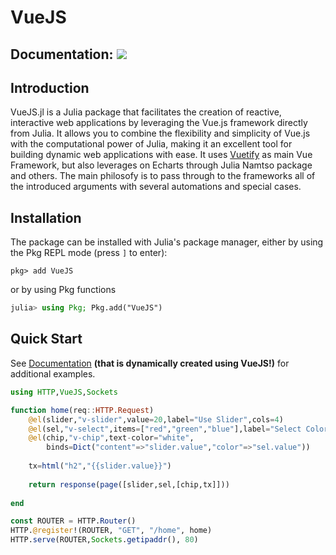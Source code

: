 # VueJS

## Documentation: [![](https://img.shields.io/badge/docs-stable-blue.svg)](https://antonioloureiro.github.io/VueJS.jl/)

## Introduction

VueJS.jl is a Julia package that facilitates the creation of reactive, interactive web applications by leveraging the Vue.js framework directly from Julia. It allows you to combine the flexibility and simplicity of Vue.js with the computational power of Julia, making it an excellent tool for building dynamic web applications with ease.
It uses [Vuetify](https://vuetifyjs.com/en/) as main Vue Framework, but also leverages on Echarts through Julia Namtso package and others.
The main philosofy is to pass through to the frameworks all of the introduced arguments with several automations and special cases.

## Installation

The package can be installed with Julia's package manager,
either by using the Pkg REPL mode (press `]` to enter):
```
pkg> add VueJS
```
or by using Pkg functions
```julia
julia> using Pkg; Pkg.add("VueJS")
```

## Quick Start
See [Documentation](https://antonioloureiro.github.io/VueJS.jl/) **(that is dynamically created using VueJS!)** for additional examples.

```julia
using HTTP,VueJS,Sockets

function home(req::HTTP.Request)
    @el(slider,"v-slider",value=20,label="Use Slider",cols=4)
    @el(sel,"v-select",items=["red","green","blue"],label="Select Color",value="red")
    @el(chip,"v-chip",text-color="white",
        binds=Dict("content"=>"slider.value","color"=>"sel.value"))
        
    tx=html("h2","{{slider.value}}")
    
    return response(page([slider,sel,[chip,tx]]))
    
end

const ROUTER = HTTP.Router()
HTTP.@register!(ROUTER, "GET", "/home", home)
HTTP.serve(ROUTER,Sockets.getipaddr(), 80)
```
